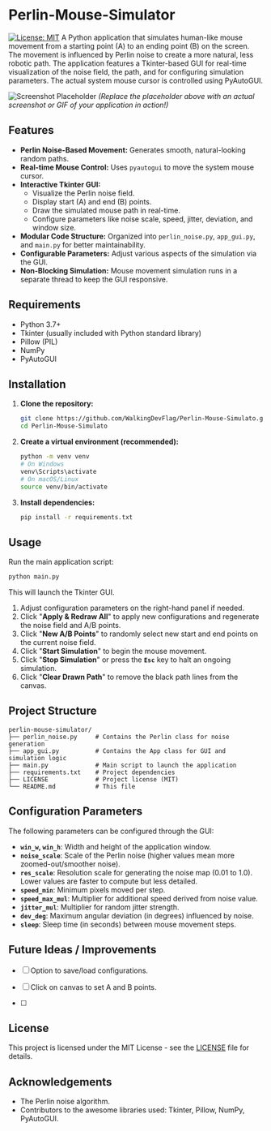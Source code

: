 # Perlin-Mouse-Simulator
[![License: MIT](https://img.shields.io/badge/License-MIT-yellow.svg)](https://opensource.org/licenses/MIT)
A Python application that simulates human-like mouse movement from a starting point (A) to an ending point (B) on the screen. The movement is influenced by Perlin noise to create a more natural, less robotic path. The application features a Tkinter-based GUI for real-time visualization of the noise field, the path, and for configuring simulation parameters. The actual system mouse cursor is controlled using PyAutoGUI.

![Screenshot Placeholder](https://via.placeholder.com/700x400.png?text=Add+a+Screenshot+or+GIF+of+the+App+Here!)
*(Replace the placeholder above with an actual screenshot or GIF of your application in action!)*

## Features

*   **Perlin Noise-Based Movement:** Generates smooth, natural-looking random paths.
*   **Real-time Mouse Control:** Uses `pyautogui` to move the system mouse cursor.
*   **Interactive Tkinter GUI:**
    *   Visualize the Perlin noise field.
    *   Display start (A) and end (B) points.
    *   Draw the simulated mouse path in real-time.
    *   Configure parameters like noise scale, speed, jitter, deviation, and window size.
*   **Modular Code Structure:** Organized into `perlin_noise.py`, `app_gui.py`, and `main.py` for better maintainability.
*   **Configurable Parameters:** Adjust various aspects of the simulation via the GUI.
*   **Non-Blocking Simulation:** Mouse movement simulation runs in a separate thread to keep the GUI responsive.

## Requirements

*   Python 3.7+
*   Tkinter (usually included with Python standard library)
*   Pillow (PIL)
*   NumPy
*   PyAutoGUI

## Installation

1.  **Clone the repository:**
    ```bash
    git clone https://github.com/WalkingDevFlag/Perlin-Mouse-Simulato.git
    cd Perlin-Mouse-Simulato
    ```

2.  **Create a virtual environment (recommended):**
    ```bash
    python -m venv venv
    # On Windows
    venv\Scripts\activate
    # On macOS/Linux
    source venv/bin/activate
    ```

3.  **Install dependencies:**
    ```bash
    pip install -r requirements.txt
    ```

## Usage

Run the main application script:

```bash
python main.py
```

This will launch the Tkinter GUI.
1.  Adjust configuration parameters on the right-hand panel if needed.
2.  Click "**Apply & Redraw All**" to apply new configurations and regenerate the noise field and A/B points.
3.  Click "**New A/B Points**" to randomly select new start and end points on the current noise field.
4.  Click "**Start Simulation**" to begin the mouse movement.
5.  Click "**Stop Simulation**" or press the **`Esc`** key to halt an ongoing simulation.
6.  Click "**Clear Drawn Path**" to remove the black path lines from the canvas.

## Project Structure

```
perlin-mouse-simulator/
├── perlin_noise.py     # Contains the Perlin class for noise generation
├── app_gui.py          # Contains the App class for GUI and simulation logic
├── main.py             # Main script to launch the application
├── requirements.txt    # Project dependencies
├── LICENSE             # Project license (MIT)
└── README.md           # This file
```

## Configuration Parameters

The following parameters can be configured through the GUI:

*   **`win_w`, `win_h`**: Width and height of the application window.
*   **`noise_scale`**: Scale of the Perlin noise (higher values mean more zoomed-out/smoother noise).
*   **`res_scale`**: Resolution scale for generating the noise map (0.01 to 1.0). Lower values are faster to compute but less detailed.
*   **`speed_min`**: Minimum pixels moved per step.
*   **`speed_max_mul`**: Multiplier for additional speed derived from noise value.
*   **`jitter_mul`**: Multiplier for random jitter strength.
*   **`dev_deg`**: Maximum angular deviation (in degrees) influenced by noise.
*   **`sleep`**: Sleep time (in seconds) between mouse movement steps.

## Future Ideas / Improvements

*   [ ] Option to save/load configurations.
*   [ ] Click on canvas to set A and B points.

*   [ ] 
## License

This project is licensed under the MIT License - see the [LICENSE](LICENSE) file for details.

## Acknowledgements

*   The Perlin noise algorithm.
*   Contributors to the awesome libraries used: Tkinter, Pillow, NumPy, PyAutoGUI.
